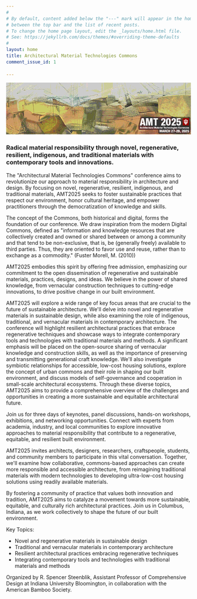 ```yaml
---
#
# By default, content added below the "---" mark will appear in the home page
# between the top bar and the list of recent posts.
# To change the home page layout, edit the _layouts/home.html file.
# See: https://jekyllrb.com/docs/themes/#overriding-theme-defaults
#
layout: home
title: Architectural Material Technologies Commons
comment_issue_id: 1

---
```


![Banner](assets\20240820943restrictive_GIF720x204.gif)


### Radical material responsibility through novel, regenerative, resilient, indigenous, and traditional materials with contemporary tools and innovations.

The "Architectural Material Technologies Commons" conference aims to revolutionize our approach to material responsibility in architecture and design. By focusing on novel, regenerative, resilient, indigenous, and traditional materials, AMT2025 seeks to foster sustainable practices that respect our environment, honor cultural heritage, and empower practitioners through the democratization of knowledge and skills.

The concept of the Commons, both historical and digital, forms the foundation of our conference. We draw inspiration from the modern Digital Commons, defined as "information and knowledge resources that are collectively created and owned or shared between or among a community and that tend to be non-exclusive, that is, be (generally freely) available to third parties. Thus, they are oriented to favor use and reuse, rather than to exchange as a commodity." (Fuster Morell, M. (2010))

AMT2025 embodies this spirit by offering free admission, emphasizing our commitment to the open dissemination of regenerative and sustainable materials, practices, designs, and ideas. We believe in the power of shared knowledge, from vernacular construction techniques to cutting-edge innovations, to drive positive change in our built environment.

AMT2025 will explore a wide range of key focus areas that are crucial to the future of sustainable architecture. We'll delve into novel and regenerative materials in sustainable design, while also examining the role of indigenous, traditional, and vernacular materials in contemporary architecture. The conference will highlight resilient architectural practices that embrace regenerative techniques and showcase ways to integrate contemporary tools and technologies with traditional materials and methods. A significant emphasis will be placed on the open-source sharing of vernacular knowledge and construction skills, as well as the importance of preserving and transmitting generational craft knowledge. We'll also investigate symbiotic relationships for accessible, low-cost housing solutions, explore the concept of urban commons and their role in shaping our built environment, and discuss models of self-governance and cooperation in small-scale architectural ecosystems. Through these diverse topics, AMT2025 aims to provide a comprehensive overview of the challenges and opportunities in creating a more sustainable and equitable architectural future.

Join us for three days of keynotes, panel discussions, hands-on workshops, exhibitions, and networking opportunities. Connect with experts from academia, industry, and local communities to explore innovative approaches to material responsibility that contribute to a regenerative, equitable, and resilient built environment.

AMT2025 invites architects, designers, researchers, craftspeople, students, and community members to participate in this vital conversation. Together, we'll examine how collaborative, commons-based approaches can create more responsible and accessible architecture, from reimagining traditional materials with modern technologies to developing ultra-low-cost housing solutions using readily available materials.

By fostering a community of practice that values both innovation and tradition, AMT2025 aims to catalyze a movement towards more sustainable, equitable, and culturally rich architectural practices. Join us in Columbus, Indiana, as we work collectively to shape the future of our built environment.

Key Topics:
- Novel and regenerative materials in sustainable design
- Traditional and vernacular materials in contemporary architecture
- Resilient architectural practices embracing regenerative techniques
- Integrating contemporary tools and technologies with traditional materials and methods

Organized by R. Spencer Steenblik, Assistant Professor of Comprehensive Design at Indiana University Bloomington, in collaboration with the American Bamboo Society.

